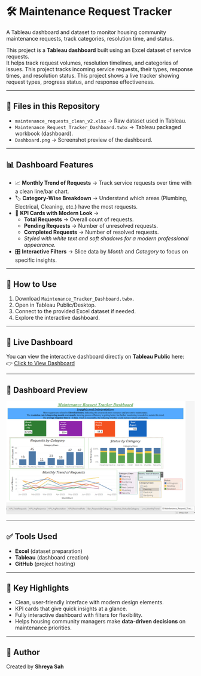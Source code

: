 # 🛠️ Maintenance Request Tracker
A Tableau dashboard and dataset to monitor housing community maintenance requests, track categories, resolution time, and status.

This project is a **Tableau dashboard** built using an Excel dataset of service requests.  
It helps track request volumes, resolution timelines, and categories of issues.
This project tracks incoming service requests, their types, response times, and resolution status.
This project shows a live tracker showing request types, progress status, and response effectiveness.


---

## 📂 Files in this Repository
- `maintenance_requests_clean_v2.xlsx` → Raw dataset used in Tableau.
- `Maintenance_Request_Tracker_Dashboard.twbx` → Tableau packaged workbook (dashboard).
- `Dashboard.png` → Screenshot preview of the dashboard.

---

## 📊 Dashboard Features  
- 📈 **Monthly Trend of Requests** → Track service requests over time with a clean line/bar chart.  
- 🏷️ **Category-Wise Breakdown** → Understand which areas (Plumbing, Electrical, Cleaning, etc.) have the most requests.  
- 🔑 **KPI Cards with Modern Look** →  
  - **Total Requests** → Overall count of requests.  
  - **Pending Requests** → Number of unresolved requests.  
  - **Completed Requests** → Number of resolved requests.  
  - *Styled with white text and soft shadows for a modern professional appearance.*  
- 🎛️ **Interactive Filters** → Slice data by *Month* and *Category* to focus on specific insights.  

---


## 🚀 How to Use
1. Download `Maintenance_Tracker_Dashboard.twbx`.
2. Open in Tableau Public/Desktop.
3. Connect to the provided Excel dataset if needed.
4. Explore the interactive dashboard.

---

## 🔗 Live Dashboard  
You can view the interactive dashboard directly on **Tableau Public** here:  
👉 [Click to View Dashboard](https://public.tableau.com/app/profile/shreya.sah1178/viz/Maintenance_Request_Tracker_Dashboard/Maintenance_Request_Tracker_Dashboard?publish=yes)  

---

## 📸 Dashboard Preview
![Dashboard Screenshot](Dashboard.png)

---

## ✅ Tools Used
- **Excel** (dataset preparation)
- **Tableau** (dashboard creation)
- **GitHub** (project hosting)

---

## 🌟 Key Highlights  
- Clean, user-friendly interface with modern design elements.  
- KPI cards that give quick insights at a glance.  
- Fully interactive dashboard with filters for flexibility.  
- Helps housing community managers make **data-driven decisions** on maintenance priorities.  

---

## 📌 Author
Created by **Shreya Sah**

